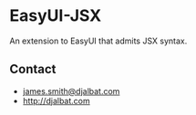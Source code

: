 # EasyUI-JSX

An extension to EasyUI that admits JSX syntax.
    
## Contact

- james.smith@djalbat.com
- http://djalbat.com
